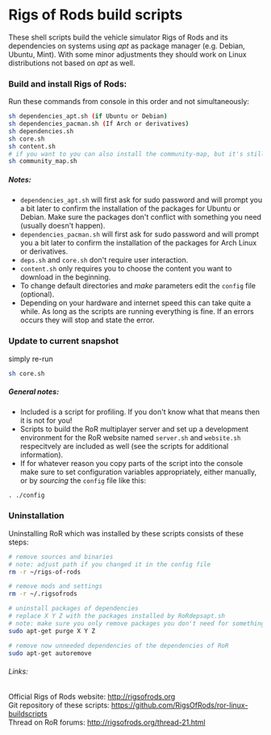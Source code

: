 # Rigs of Rods build scripts
These shell scripts build the vehicle simulator Rigs of Rods and its dependencies on systems using *apt* as package manager (e.g. Debian, Ubuntu, Mint).
With some minor adjustments they should work on Linux distributions not based on *apt* as well.

### Build and install Rigs of Rods:
Run these commands from console in this order and not simultaneously:
```sh
sh dependencies_apt.sh (if Ubuntu or Debian)
sh dependencies_pacman.sh (If Arch or derivatives)
sh dependencies.sh
sh core.sh
sh content.sh
# if you want to you can also install the community-map, but it's still WIP
sh community_map.sh
```
  
##### Notes:
* `dependencies_apt.sh` will first ask for sudo password and will prompt you a bit later to confirm the installation of the packages for Ubuntu or Debian. Make sure the packages don't conflict with something you need (usually doesn't happen).
* `dependencies_pacman.sh` will first ask for sudo password and will prompt you a bit later to confirm the installation of the packages for Arch Linux or derivatives.
* `deps.sh` and `core.sh` don't require user interaction.  
* `content.sh` only requires you to choose the content you want to download in the beginning.
* To change default directories and *make* parameters edit the `config` file (optional).
* Depending on your hardware and internet speed this can take quite a while. As long as the scripts are running everything is fine. If an errors occurs they will stop and state the error.


### Update to current snapshot
simply re-run
```sh
sh core.sh
```

##### General notes: 
* Included is a script for profiling. If you don't know what that means then it is not for you!
* Scripts to build the RoR multiplayer server and set up a development environment for the RoR website named `server.sh` and `website.sh`  respecitvely are included as well (see the scripts for additional information).
* If for whatever reason you copy parts of the script into the console make sure to set configuration
variables appropriately, either manually, or by *sourcing* the `config` file like this: 
```
. ./config
```

### Uninstallation

Uninstalling RoR which was installed by these scripts consists of these steps:  

```sh
# remove sources and binaries
# note: adjust path if you changed it in the config file
rm -r ~/rigs-of-rods

# remove mods and settings
rm -r ~/.rigsofrods

# uninstall packages of dependencies
# replace X Y Z with the packages installed by RoRdepsapt.sh
# note: make sure you only remove packages you don't need for something else
sudo apt-get purge X Y Z

# remove now unneeded dependencies of the dependencies of RoR
sudo apt-get autoremove
```

###### Links:
Official Rigs of Rods website: http://rigsofrods.org  
Git repository of these scripts: https://github.com/RigsOfRods/ror-linux-buildscripts  
Thread on RoR forums: http://rigsofrods.org/thread-21.html  
